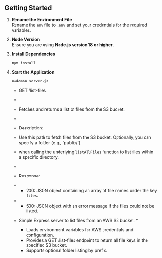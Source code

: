 ## Getting Started

1. **Rename the Environment File**  
    Rename the `env` file to `.env` and set your credentials for the required variables.

2. **Node Version**  
    Ensure you are using **Node.js version 18 or higher**.

3. **Install Dependencies**  
    ```bash
    npm install
    ```

4. **Start the Application**  
    ```bash
    nodemon server.js
    ```

     * GET /list-files
     *
     * Fetches and returns a list of files from the S3 bucket.
     * 
     * Description:
     * Use this path to fetch files from the S3 bucket. Optionally, you can specify a folder (e.g., 'public/') 
     * when calling the underlying `listAllFiles` function to list files within a specific directory.
     * 
     * Response:
     * - 200: JSON object containing an array of file names under the key `files`.
     * - 500: JSON object with an error message if the files could not be listed.

     * Simple Express server to list files from an AWS S3 bucket.
       * 
       *  Loads environment variables for AWS credentials and configuration.
       *  Provides a GET /list-files endpoint to return all file keys in the specified S3 bucket.
       *  Supports optional folder listing by prefix.